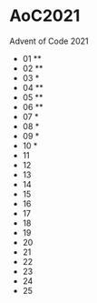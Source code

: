 # AoC2021
Advent of Code 2021

- 01 **
- 02 **
- 03 *
- 04 **
- 05 **
- 06 **
- 07 *
- 08 *
- 09 *
- 10 *
- 11
- 12
- 13
- 14
- 15
- 16
- 17
- 18
- 19
- 20
- 21
- 22
- 23
- 24
- 25
